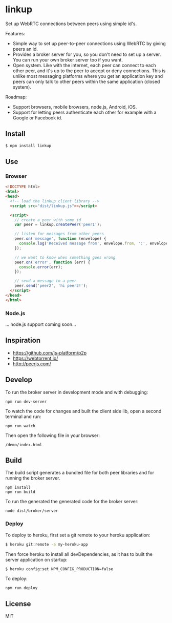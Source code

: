 # linkup

Set up WebRTC connections between peers using simple id's.

Features:

- Simple way to set up peer-to-peer connections using WebRTC by giving
  peers an id.
- Provides a broker server for you, so you don't need to set up a
  server. You can run your own broker server too if you want.
- Open system. Like with the internet, each peer can connect to each other
  peer, and it's up to the peer to accept or deny connections. This is unlike
  most messaging platforms where you get an application key and peers can only
  talk to other peers within the same application (closed system).

Roadmap:

- Support browsers, mobile browsers, node.js, Android, iOS.
- Support for letting peers authenticate each other for example with
  a Google or Facebook id.


## Install

```bash
$ npm install linkup
```


## Use

### Browser

```html
<!DOCTYPE html>
<html>
<head>
  <!-- load the linkup client library -->
  <script src="dist/linkup.js"></script>

  <script>
    // create a peer with some id
    var peer = linkup.createPeer('peer1');

    // listen for messages from other peers
    peer.on('message', function (envelope) {
      console.log('Received message from', envelope.from, ':', envelope.message);
    });

    // we want to know when something goes wrong
    peer.on('error', function (err) {
      console.error(err);
    });

    // send a message to a peer
    peer.send('peer2', 'hi peer2!');
  </script>
</head>
</html>
```


### Node.js

... node.js support coming soon...


## Inspiration

- https://github.com/js-platform/p2p
- https://webtorrent.io/
- http://peerjs.com/


## Develop

To run the broker server in development mode and with debugging:

```
npm run dev-server
```

To watch the code for changes and built the client side lib, open a second terminal and run:

```
npm run watch
```

Then open the following file in your browser:

```
/demo/index.html
```


## Build

The build script generates a bundled file for both peer libraries and for running the broker server.

```
npm install
npm run build
```

To run the generated the generated code for the broker server:

```
node dist/broker/server
```

### Deploy

To deploy to heroku, first set a git remote to your heroku application:

```bash
$ heroku git:remote -a my-heroku-app
```

Then force heroku to install all devDependencies, as it has to built the server application on startup:

```bash
$ heroku config:set NPM_CONFIG_PRODUCTION=false
```

To deploy:

```
npm run deploy
```


## License

MIT
